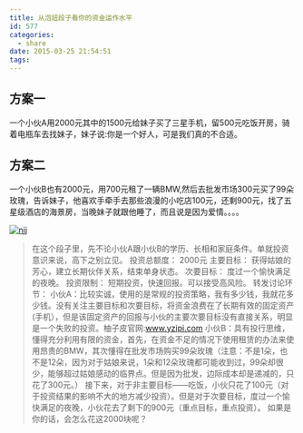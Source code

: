 ```yaml
---
title: 从泡妞段子看你的资金运作水平
id: 577
categories:
  - share
date: 2015-03-25 21:54:51
tags:
---
```


## 方案一

一个小伙A用2000元其中的1500元给妹子买了三星手机，留500元吃饭开房，骑着电瓶车去找妹子，妹子说:你是一个好人，可是我们真的不合适。

## 方案二

一个小伙B也有2000元，用700元租了一辆BMW,然后去批发市场300元买了99朵玫瑰，告诉妹子，他喜欢手牵手去那些浪漫的小吃店100元，还剩900元，找了五星级酒店的海景房，当晚妹子就跟他睡了，而且说是因为爱情。。。。

[![njj](/images/2015/03/njj.png)](/images/2015/03/njj.png)
> 在这个段子里，先不论小伙A跟小伙B的学历、长相和家庭条件。单就投资意识来说，高下之别立见。
> 投资总额度：
> 2000元
> 主要目标：
> 获得姑娘的芳心，建立长期伙伴关系，结束单身状态。
> 次要目标：
> 度过一个愉快满足的夜晚。
> 投资限制：
> 短期投资，快速回报。可以接受高风险。
转发讨论环节：
小伙A：比较实诚，使用的是常规的投资策略，我有多少钱，我就花多少钱。没有关注主要目标和次要目标，将资金浪费在了长期有效的固定资产(手机），但是该固定资产的回报与小伙的主要次要目标没有直接关系，明显是一个失败的投资。柚子皮官网:www.yzipi.com
小伙B：具有投行思维，懂得充分利用有限的资金，首先，在资金不足的情况下使用租赁的办法来使用昂贵的BMW，其次懂得在批发市场购买99朵玫瑰（注意：不是1朵，也不是12朵，因为对于姑娘来说，1朵和12朵玫瑰都可能收到过，99朵却很少，能够超过姑娘感动的临界点。但是因为批发，边际成本却是递减的，只花了300元。）
接下来，对于非主要目标——吃饭，小伙只花了100元（对于投资结果的影响不大的地方减少投资）。但是对于次要目标，度过一个愉快满足的夜晚，小伙花去了剩下的900元（重点目标，重点投资）。
如果是你的话，会怎么花这2000块呢？